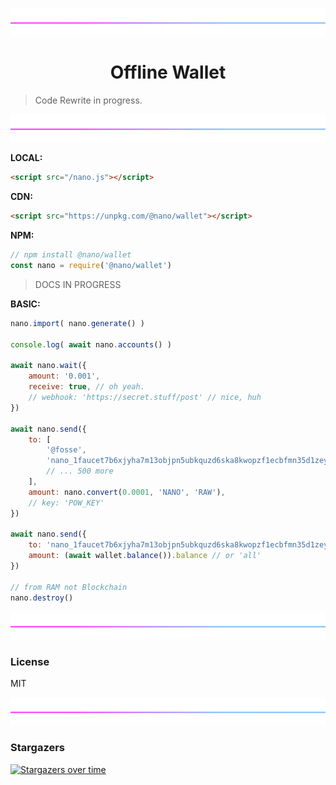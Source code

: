 ![line](https://github.com/fwd/n2/raw/master/.github/line.png)

<h1 align="center">Offline Wallet</h1>

> Code Rewrite in progress. 

![line](https://github.com/fwd/n2/raw/master/.github/line.png)

**LOCAL:**
```html
<script src="/nano.js"></script>
```

**CDN:**
```html
<script src="https://unpkg.com/@nano/wallet"></script>
```

**NPM:**
```js
// npm install @nano/wallet
const nano = require('@nano/wallet')
```

> DOCS IN PROGRESS

**BASIC:**
```js
nano.import( nano.generate() )

console.log( await nano.accounts() ) 

await nano.wait({ 
    amount: '0.001',
    receive: true, // oh yeah.
    // webhook: 'https://secret.stuff/post' // nice, huh
})

await nano.send({ 
    to: [ 
        '@fosse',
        'nano_1faucet7b6xjyha7m13objpn5ubkquzd6ska8kwopzf1ecbfmn35d1zey3ys', 
        // ... 500 more
    ], 
    amount: nano.convert(0.0001, 'NANO', 'RAW'),
    // key: 'POW_KEY' 
})

await nano.send({ 
    to: 'nano_1faucet7b6xjyha7m13objpn5ubkquzd6ska8kwopzf1ecbfmn35d1zey3ys', 
    amount: (await wallet.balance()).balance // or 'all'
})

// from RAM not Blockchain
nano.destroy()
```

![line](https://github.com/fwd/n2/raw/master/.github/line.png)

### License

MIT

![line](https://github.com/fwd/n2/raw/master/.github/line.png)

### Stargazers

[![Stargazers over time](https://starchart.cc/fwd/nano-offline.svg)](https://github.com/fwd/nano-offline)
